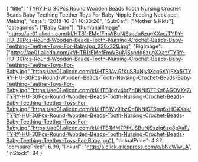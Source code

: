 {
	"title": "TYRY.HU 30Pcs Round Wooden Beads Tooth Nursing Crochet Beads Baby Teething Teether Toys For Baby Nipple Feeding Necklace Making",
	"date": "2018-10-31 10:30:20",
	"SubCat": ["Mother & Kids"],
	"categories": ["Baby Care"],
	"thumbnailImage": "https://ae01.alicdn.com/kf/HTB1rEMefFmWBuNjSspdq6zugXXae/TYRY-HU-30Pcs-Round-Wooden-Beads-Tooth-Nursing-Crochet-Beads-Baby-Teething-Teether-Toys-For-Baby.jpg_220x220.jpg",
	"BigImage": ["https://ae01.alicdn.com/kf/HTB1rEMefFmWBuNjSspdq6zugXXae/TYRY-HU-30Pcs-Round-Wooden-Beads-Tooth-Nursing-Crochet-Beads-Baby-Teething-Teether-Toys-For-Baby.jpg","https://ae01.alicdn.com/kf/HTB1Ay.RfKuSBuNjy1Xcq6AYjFXa5/TYRY-HU-30Pcs-Round-Wooden-Beads-Tooth-Nursing-Crochet-Beads-Baby-Teething-Teether-Toys-For-Baby.jpg","https://ae01.alicdn.com/kf/HTB1gdy4brZnBKNjSZFKq6AGOVXaZ/TYRY-HU-30Pcs-Round-Wooden-Beads-Tooth-Nursing-Crochet-Beads-Baby-Teething-Teether-Toys-For-Baby.jpg","https://ae01.alicdn.com/kf/HTB1Vy9lbzQnBKNjSZSgq6xHGXXak/TYRY-HU-30Pcs-Round-Wooden-Beads-Tooth-Nursing-Crochet-Beads-Baby-Teething-Teether-Toys-For-Baby.jpg","https://ae01.alicdn.com/kf/HTB1MM7PfKuSBuNjSsziq6zq8pXaP/TYRY-HU-30Pcs-Round-Wooden-Beads-Tooth-Nursing-Crochet-Beads-Baby-Teething-Teether-Toys-For-Baby.jpg"],
	"actualPrice": 4.82,
	"comparePrice": 6.99,
	"linkurl": "http://s.click.aliexpress.com/e/bNeWiwLA",
	"inStock": 84
}
